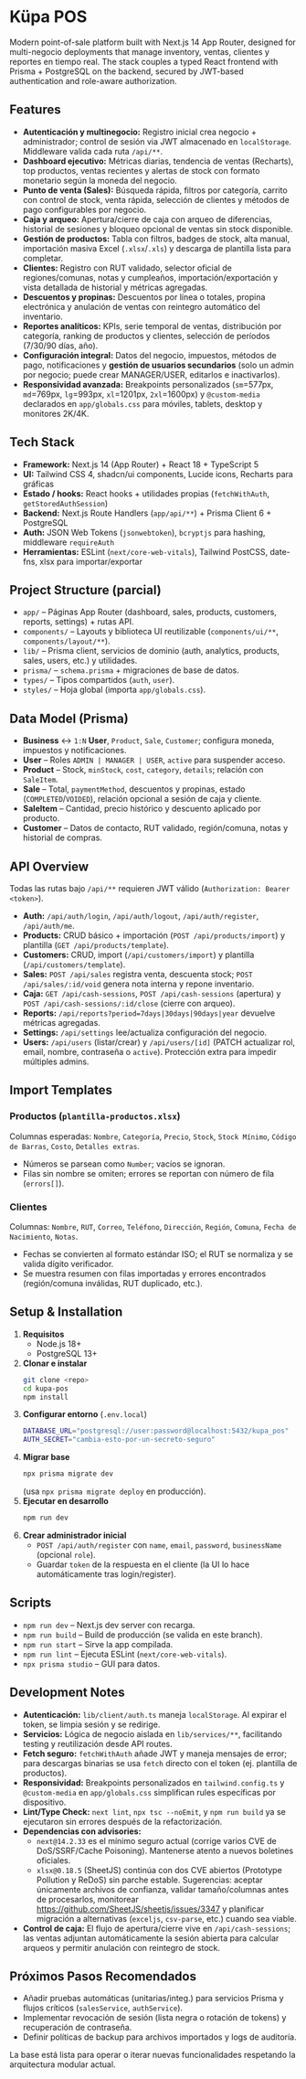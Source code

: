 # Küpa POS

Modern point-of-sale platform built with Next.js 14 App Router, designed for multi-negocio deployments that manage inventory, ventas, clientes y reportes en tiempo real. The stack couples a typed React frontend with Prisma + PostgreSQL on the backend, secured by JWT-based authentication and role-aware authorization.

## Features
- **Autenticación y multinegocio:** Registro inicial crea negocio + administrador; control de sesión via JWT almacenado en `localStorage`. Middleware valida cada ruta `/api/**`.
- **Dashboard ejecutivo:** Métricas diarias, tendencia de ventas (Recharts), top productos, ventas recientes y alertas de stock con formato monetario según la moneda del negocio.
- **Punto de venta (Sales):** Búsqueda rápida, filtros por categoría, carrito con control de stock, venta rápida, selección de clientes y métodos de pago configurables por negocio.
- **Caja y arqueo:** Apertura/cierre de caja con arqueo de diferencias, historial de sesiones y bloqueo opcional de ventas sin stock disponible.
- **Gestión de productos:** Tabla con filtros, badges de stock, alta manual, importación masiva Excel (`.xlsx`/`.xls`) y descarga de plantilla lista para completar.
- **Clientes:** Registro con RUT validado, selector oficial de regiones/comunas, notas y cumpleaños, importación/exportación y vista detallada de historial y métricas agregadas.
- **Descuentos y propinas:** Descuentos por línea o totales, propina electrónica y anulación de ventas con reintegro automático del inventario.
- **Reportes analíticos:** KPIs, serie temporal de ventas, distribución por categoría, ranking de productos y clientes, selección de períodos (7/30/90 días, año).
- **Configuración integral:** Datos del negocio, impuestos, métodos de pago, notificaciones y **gestión de usuarios secundarios** (solo un admin por negocio; puede crear MANAGER/USER, editarlos e inactivarlos).
- **Responsividad avanzada:** Breakpoints personalizados (`sm`=577px, `md`=769px, `lg`=993px, `xl`=1201px, `2xl`=1600px) y `@custom-media` declarados en `app/globals.css` para móviles, tablets, desktop y monitores 2K/4K.

## Tech Stack
- **Framework:** Next.js 14 (App Router) + React 18 + TypeScript 5
- **UI:** Tailwind CSS 4, shadcn/ui components, Lucide icons, Recharts para gráficas
- **Estado / hooks:** React hooks + utilidades propias (`fetchWithAuth`, `getStoredAuthSession`)
- **Backend:** Next.js Route Handlers (`app/api/**`) + Prisma Client 6 + PostgreSQL
- **Auth:** JSON Web Tokens (`jsonwebtoken`), `bcryptjs` para hashing, middleware `requireAuth`
- **Herramientas:** ESLint (`next/core-web-vitals`), Tailwind PostCSS, date-fns, xlsx para importar/exportar

## Project Structure (parcial)
- `app/` – Páginas App Router (dashboard, sales, products, customers, reports, settings) + rutas API.
- `components/` – Layouts y biblioteca UI reutilizable (`components/ui/**`, `components/layout/**`).
- `lib/` – Prisma client, servicios de dominio (auth, analytics, products, sales, users, etc.) y utilidades.
- `prisma/` – `schema.prisma` + migraciones de base de datos.
- `types/` – Tipos compartidos (`auth`, `user`).
- `styles/` – Hoja global (importa `app/globals.css`).

## Data Model (Prisma)
- **Business** ↔ `1:N` **User**, `Product`, `Sale`, `Customer`; configura moneda, impuestos y notificaciones.
- **User** – Roles `ADMIN | MANAGER | USER`, `active` para suspender acceso.
- **Product** – Stock, `minStock`, `cost`, `category`, `details`; relación con `SaleItem`.
- **Sale** – Total, `paymentMethod`, descuentos y propinas, estado (`COMPLETED`/`VOIDED`), relación opcional a sesión de caja y cliente.
- **SaleItem** – Cantidad, precio histórico y descuento aplicado por producto.
- **Customer** – Datos de contacto, RUT validado, región/comuna, notas y historial de compras.

## API Overview
Todas las rutas bajo `/api/**` requieren JWT válido (`Authorization: Bearer <token>`).
- **Auth:** `/api/auth/login`, `/api/auth/logout`, `/api/auth/register`, `/api/auth/me`.
- **Products:** CRUD básico + importación (`POST /api/products/import`) y plantilla (`GET /api/products/template`).
- **Customers:** CRUD, import (`/api/customers/import`) y plantilla (`/api/customers/template`).
- **Sales:** `POST /api/sales` registra venta, descuenta stock; `POST /api/sales/:id/void` genera nota interna y repone inventario.
- **Caja:** `GET /api/cash-sessions`, `POST /api/cash-sessions` (apertura) y `POST /api/cash-sessions/:id/close` (cierre con arqueo).
- **Reports:** `/api/reports?period=7days|30days|90days|year` devuelve métricas agregadas.
- **Settings:** `/api/settings` lee/actualiza configuración del negocio.
- **Users:** `/api/users` (listar/crear) y `/api/users/[id]` (PATCH actualizar rol, email, nombre, contraseña o `active`). Protección extra para impedir múltiples admins.

## Import Templates
### Productos (`plantilla-productos.xlsx`)
Columnas esperadas: `Nombre`, `Categoría`, `Precio`, `Stock`, `Stock Mínimo`, `Código de Barras`, `Costo`, `Detalles extras`.
- Números se parsean como `Number`; vacíos se ignoran.
- Filas sin nombre se omiten; errores se reportan con número de fila (`errors[]`).

### Clientes
Columnas: `Nombre`, `RUT`, `Correo`, `Teléfono`, `Dirección`, `Región`, `Comuna`, `Fecha de Nacimiento`, `Notas`.
- Fechas se convierten al formato estándar ISO; el RUT se normaliza y se valida dígito verificador.
- Se muestra resumen con filas importadas y errores encontrados (región/comuna inválidas, RUT duplicado, etc.).

## Setup & Installation
1. **Requisitos**
   - Node.js 18+
   - PostgreSQL 13+
2. **Clonar e instalar**
   ```bash
   git clone <repo>
   cd kupa-pos
   npm install
   ```
3. **Configurar entorno** (`.env.local`)
   ```bash
   DATABASE_URL="postgresql://user:password@localhost:5432/kupa_pos"
   AUTH_SECRET="cambia-esto-por-un-secreto-seguro"
   ```
4. **Migrar base**
   ```bash
   npx prisma migrate dev
   ```
   (usa `npx prisma migrate deploy` en producción).
5. **Ejecutar en desarrollo**
   ```bash
   npm run dev
   ```
6. **Crear administrador inicial**
   - `POST /api/auth/register` con `name`, `email`, `password`, `businessName` (opcional `role`).
   - Guardar `token` de la respuesta en el cliente (la UI lo hace automáticamente tras login/register).

## Scripts
- `npm run dev` – Next.js dev server con recarga.
- `npm run build` – Build de producción (se valida en este branch).
- `npm run start` – Sirve la app compilada.
- `npm run lint` – Ejecuta ESLint (`next/core-web-vitals`).
- `npx prisma studio` – GUI para datos.

## Development Notes
- **Autenticación:** `lib/client/auth.ts` maneja `localStorage`. Al expirar el token, se limpia sesión y se redirige.
- **Servicios:** Lógica de negocio aislada en `lib/services/**`, facilitando testing y reutilización desde API routes.
- **Fetch seguro:** `fetchWithAuth` añade JWT y maneja mensajes de error; para descargas binarias se usa `fetch` directo con el token (ej. plantilla de productos).
- **Responsividad:** Breakpoints personalizados en `tailwind.config.ts` y `@custom-media` en `app/globals.css` simplifican rules específicas por dispositivo.
- **Lint/Type Check:** `next lint`, `npx tsc --noEmit`, y `npm run build` ya se ejecutaron sin errores después de la refactorización.
- **Dependencias con advisories:**
  - `next@14.2.33` es el mínimo seguro actual (corrige varios CVE de DoS/SSRF/Cache Poisoning). Mantenerse atento a nuevos boletines oficiales.
  - `xlsx@0.18.5` (SheetJS) continúa con dos CVE abiertos (Prototype Pollution y ReDoS) sin parche estable. Sugerencias: aceptar únicamente archivos de confianza, validar tamaño/columnas antes de procesarlos, monitorear https://github.com/SheetJS/sheetjs/issues/3347 y planificar migración a alternativas (`exceljs`, `csv-parse`, etc.) cuando sea viable.
- **Control de caja:** El flujo de apertura/cierre vive en `/api/cash-sessions`; las ventas adjuntan automáticamente la sesión abierta para calcular arqueos y permitir anulación con reintegro de stock.

## Próximos Pasos Recomendados
- Añadir pruebas automáticas (unitarias/integ.) para servicios Prisma y flujos críticos (`salesService`, `authService`).
- Implementar revocación de sesión (lista negra o rotación de tokens) y recuperación de contraseña.
- Definir políticas de backup para archivos importados y logs de auditoría.

La base está lista para operar o iterar nuevas funcionalidades respetando la arquitectura modular actual.

